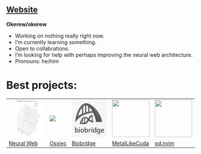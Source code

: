 ## [Website](https://okral.surge.sh)

**Okerew/okerew**

- Working on nothing really right now.
- I’m currently learning something.
- Open to collabrations.
- I’m looking for help with perhaps improving the neural web architecture.
- Pronouns: he/him

# Best projects:
<table>
  <tr>
    <td><img src="https://github.com/Okerew/Neural-Web/raw/main/neuron_connections_3d.png" width="100px" height="100px"></td>
    <td><img src="https://github.com/user-attachments/assets/d45e77d8-9532-482f-b4f6-874a301f4916" witdh="100px" height="100px"></td>
    <td><img src="https://raw.githubusercontent.com/Okerew/biobridge/refs/heads/main/biobridge.png" witdh="100px" height="100px"></td>
    <td><img src="https://avatars.githubusercontent.com/u/205430952?s=200&v=4" width="100px" height="100px"></td>
    <td><img src="https://github.com/Okerew/od.nvim/blob/main/od.png?raw=true" width="100px" height="100px"></td>
  </tr>
  <tr>
    <td><a href="https://github.com/Okerew/Neural-Web">Neural Web</a></td>
    <td><a href="https://github.com/Okerew/osxiec">Osxiec</a></td>
    <td><a href="https://github.com/Okerew/biobridge">Biobridge</a></td>
    <td><a href="https://github.com/MetalLikeCuda">MetalLikeCuda</a></td>
    <td><a href="https://github.com/Okerew/od.nvim">od.nvim</a></td>
  </tr>
</table>
